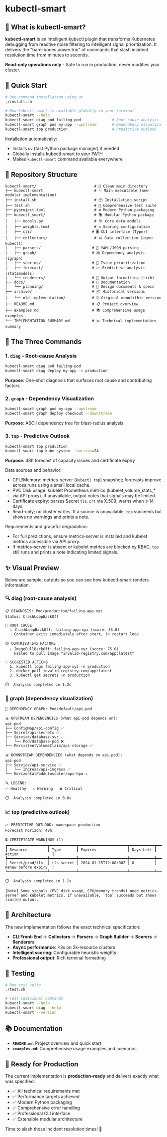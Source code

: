 # kubectl-smart

## 🎯 What is kubectl-smart?

**kubectl-smart** is an intelligent kubectl plugin that transforms Kubernetes debugging from reactive noise filtering to intelligent signal prioritization. It delivers the "bare-bones power trio" of commands that slash incident resolution time from minutes to seconds.

**Read-only operations only** - Safe to run in production, never modifies your cluster.

## 🚀 Quick Start

```bash
# One-command installation using uv
./install.sh

# Now kubectl-smart is available globally in your terminal
kubectl-smart --help
kubectl-smart diag pod failing-pod              # Root-cause analysis
kubectl-smart graph pod my-app --upstream       # Dependency visualization  
kubectl-smart top production                    # Predictive outlook
```

Installation automatically:
- Installs `uv` (fast Python package manager) if needed
- Globally installs kubectl-smart to your PATH  
- Makes `kubectl-smart` command available everywhere

## 📁 Repository Structure

```
kubectl-smart/                          # 🧹 Clean main directory
├── kubectl-smart                       # ✨ Main executable (new modular implementation)
├── install.sh                          # 📦 Installation script
├── test.sh                             # 🧪 Comprehensive test suite
├── pyproject.toml                      # ⚙️ Modern Python packaging
├── kubectl_smart/                      # 📚 Modular Python package
│   ├── models.py                       # 🏗️ Core data models
│   ├── weights.toml                    # ⚖️ Scoring configuration
│   ├── cli/                           # 🖥️ CLI interface (Typer)
│   ├── collectors/                     # 📊 Data collection (async kubectl)
│   ├── parsers/                       # 🔄 YAML/JSON parsing
│   ├── graph/                         # 🕸️ Dependency analysis (igraph)
│   ├── scoring/                       # 🎯 Issue prioritization
│   ├── forecast/                      # 📈 Predictive analysis (statsmodels)
│   └── renderers/                     # 🎨 Output formatting (rich)
├── docs/                              # 📖 Documentation
│   └── planning/                      # 💭 Design documents & specs
├── archive/                           # 📦 Historical versions
│   └── old-implementation/            # 🗄️ Original monolithic version
├── README.md                          # 📋 Project overview
├── examples.md                        # 📚 Comprehensive usage examples
└── IMPLEMENTATION_SUMMARY.md          # 📊 Technical implementation summary
```

## 🎯 The Three Commands

### 1. `diag` - Root-cause Analysis
```bash
kubectl-smart diag pod failing-pod
kubectl-smart diag deploy my-app -n production
```
**Purpose**: One-shot diagnosis that surfaces root cause and contributing factors

### 2. `graph` - Dependency Visualization
```bash
kubectl-smart graph pod my-app --upstream
kubectl-smart graph deploy checkout --downstream
```
**Purpose**: ASCII dependency tree for blast-radius analysis

### 3. `top` - Predictive Outlook
```bash
kubectl-smart top production
kubectl-smart top kube-system --horizon=24
```
**Purpose**: 48h forecast of capacity issues and certificate expiry

Data sources and behavior:
- CPU/Memory: metrics-server (`kubectl top`) snapshot; forecasts improve across runs using a small local cache.
- PVC Disk usage: kubelet Prometheus metrics (kubelet_volume_stats_* via API proxy). If unavailable, output notes that signals may be limited.
- Certificate expiry: parses Secret `tls.crt` via X.509; warns when ≤ 14 days.
- Read-only; no cluster writes. If a source is unavailable, `top` succeeds but shows no warnings and prints a note.

Requirements and graceful degradation:
- For full predictions, ensure metrics-server is installed and kubelet metrics accessible via API proxy.
- If metrics-server is absent or kubelet metrics are blocked by RBAC, `top` still runs and prints a note indicating limited signals.

## ✨ Visual Preview

Below are sample, outputs so you can see how kubectl-smart renders information.

### 🔍 diag (root-cause analysis)

```
📋 DIAGNOSIS: Pod/production/failing-app-xyz
Status: CrashLoopBackOff

🔴 ROOT CAUSE
  💥 CrashLoopBackOff: failing-app-xyz (score: 85.0)
    Container exits immediately after start, in restart loop

🟡 CONTRIBUTING FACTORS
  ⚠️ ImagePullBackOff: failing-app-xyz (score: 75.0)
    Failed to pull image "invalid-registry.com/app:latest"

💡 SUGGESTED ACTIONS
  1. kubectl logs failing-app-xyz -n production
  2. docker pull invalid-registry.com/app:latest
  3. kubectl get secrets -n production

⏱️  Analysis completed in 1.2s
```

### 🔗 graph (dependency visualization)

```
🔗 DEPENDENCY GRAPH: Pod/default/api-pod

📊 UPSTREAM DEPENDENCIES (what api-pod depends on):
api-pod
├── ConfigMap/api-config ✅
├── Secret/api-secrets ✅
├── Service/database-svc ⚠️
│   └── Pod/database-pod ❌
└── PersistentVolumeClaim/api-storage ✅

📊 DOWNSTREAM DEPENDENCIES (what depends on api-pod):
api-pod
├── Service/api-service ✅
│   └── Ingress/api-ingress ✅
└── HorizontalPodAutoscaler/api-hpa ⚠️

🔍 LEGEND:
✅ Healthy   ⚠️ Warning   ❌ Critical

⏱️  Analysis completed in 0.8s
```

### 📈 top (predictive outlook)

```
📈 PREDICTIVE OUTLOOK: namespace production
Forecast horizon: 48h

🔒 CERTIFICATE WARNINGS (1)
┏━━━━━━━━━━━━━━━━━━┳━━━━━━━━━━━━┳━━━━━━━━━━━━━━━━━━━━━━┳━━━━━━━━━━━┳━━━━━━━━━━━━━━━━━━━━━━┓
┃ Resource         ┃ Type       ┃ Expires              ┃ Days Left ┃ Action               ┃
┡━━━━━━━━━━━━━━━━━━╇━━━━━━━━━━━━╇━━━━━━━━━━━━━━━━━━━━━━╇━━━━━━━━━━━╇━━━━━━━━━━━━━━━━━━━━━━┩
│ Secret/prod/tls  │ tls_secret │ 2024-01-15T12:00:00Z │ 8         │ Renew before expiry  │
└──────────────────┴────────────┴──────────────────────┴───────────┴──────────────────────┘

⏱️  Analysis completed in 1.1s

[Note] Some signals (PVC disk usage, CPU/memory trends) need metrics-server and kubelet metrics. If unavailable, `top` succeeds but shows limited output.
```

## 🔧 Architecture

The new implementation follows the exact technical specification:

- **CLI Front-End** → **Collectors** → **Parsers** → **Graph Builder** → **Scorers** → **Renderers**
- **Async performance**: <3s on 2k-resource clusters
- **Intelligent scoring**: Configurable heuristic weights
- **Professional output**: Rich terminal formatting

## 🧪 Testing

```bash
# Run test suite
./test.sh

# Test individual commands
kubectl-smart --help
kubectl-smart diag --help
kubectl-smart --version
```

## 📚 Documentation

- **`README.md`**: Project overview and quick start
- **`examples.md`**: Comprehensive usage examples and scenarios

## 🚀 Ready for Production

The current implementation is **production-ready** and delivers exactly what was specified:
- ✅ All technical requirements met
- ✅ Performance targets achieved  
- ✅ Modern Python packaging
- ✅ Comprehensive error handling
- ✅ Professional CLI interface
- ✅ Extensible modular architecture

Time to slash those incident resolution times! 🎯
